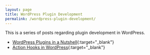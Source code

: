 ```yaml
---
layout: page
title: WordPress Plugin Development
permalink: /wordpress-plugin-development/
---
```


This is a series of posts regarding plugin development in WordPress.

+ [WordPress Plugins in a Nutshell](https://kennyalmendral.github.io/wordpress-plugins-nutshell/){:target="_blank"}
+ [Action Hooks in WordPress](https://kennyalmendral.github.io/wordpress-action-hooks/){:target="_blank"}
